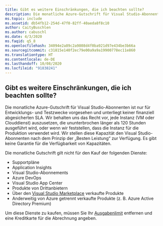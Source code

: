 ```yaml
---
title: Gibt es weitere Einschränkungen, die ich beachten sollte?
description: Die monatliche Azure-Gutschrift für Visual Studio-Abonnenten ist nur für Entwicklungs- und Testzwecke vorgesehen und unterliegt keiner finanziell abgesicherten SLA...
ms.topic: include
ms.assetid: db54fb12-254d-47f0-82ff-40aeda8f8c10
author: CaityBuschlen
ms.author: cabuschl
ms.date: 4/3/2020
ms.faqid: q5_8
ms.openlocfilehash: 34094e2a89c2a9808d4f0ba921d97e434be3b66a
ms.sourcegitcommit: c31815e140f2ec79e00a9a9a19900778ec11e860
ms.translationtype: HT
ms.contentlocale: de-DE
ms.lasthandoff: 10/08/2020
ms.locfileid: "91838241"
---
```

## <a name="are-there-any-other-limitations-i-should-be-aware-of"></a>Gibt es weitere Einschränkungen, die ich beachten sollte?

Die monatliche Azure-Gutschrift für Visual Studio-Abonnenten ist nur für Entwicklungs- und Testzwecke vorgesehen und unterliegt keiner finanziell abgesicherten SLA. Wir behalten uns das Recht vor, jede Instanz (VM oder Clouddienst) auszusetzen, die ununterbrochen länger als 120 Stunden ausgeführt wird, oder wenn wir feststellen, dass die Instanz für die Produktion verwendet wird. Wir stellen diese Kapazität den Visual Studio-Abonnenten nach dem Prinzip der „Besten Leistung“ zur Verfügung. Es gibt keine Garantie für die Verfügbarkeit von Kapazitäten.

Die monatliche Gutschrift gilt nicht für den Kauf der folgenden Dienste:

- Supportpläne
- Application Insights
- Visual Studio-Abonnements
- Azure DevOps
- Visual Studio App Center
- Produkte von Drittanbietern
- Über den [Visual Studio Marketplace](https://marketplace.visualstudio.com/) verkaufte Produkte
- Anderweitig von Azure getrennt verkaufte Produkte (z. B. Azure Active Directory Premium)

Um diese Dienste zu kaufen, müssen Sie Ihr [Ausgabenlimit](/azure/billing/billing-spending-limit) entfernen und eine Kreditkarte für die Abrechnung angeben.